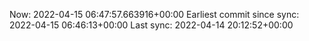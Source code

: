 Now: 2022-04-15 06:47:57.663916+00:00 Earliest commit since sync: 2022-04-15 06:46:13+00:00 Last sync: 2022-04-14 20:12:52+00:00
